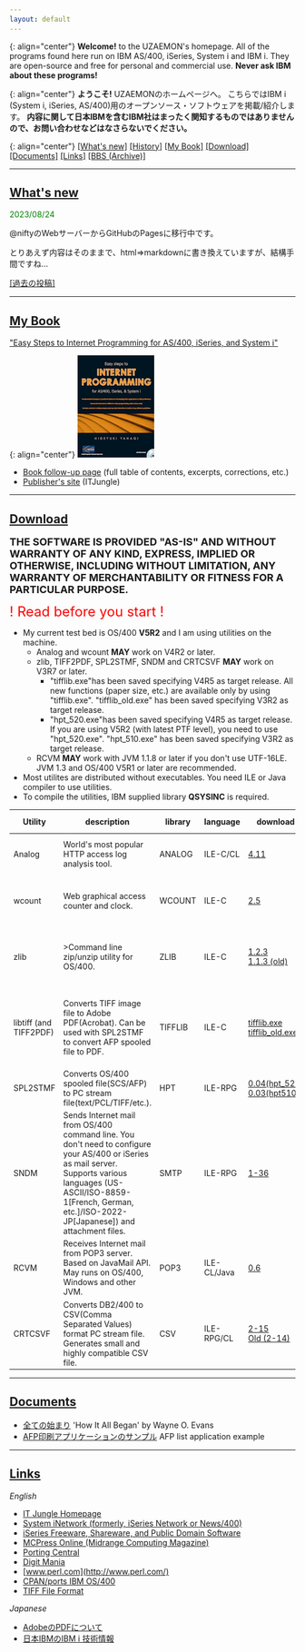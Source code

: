 ```yaml
---
layout: default
---
```


{: align="center"}
**Welcome!**
to the UZAEMON's homepage. All of the programs found here run on IBM AS/400, iSeries, System i and IBM i. They are open-source and free for personal and commercial use. **Never ask IBM about these programs!**

{: align="center"}
**ようこそ!**
UZAEMONのホームページへ。
こちらではIBM i (System i, iSeries, AS/400)用のオープンソース・ソフトウェアを掲載/紹介します。
**内容に関して日本IBMを含むIBM社はまったく関知するものではありませんので、お問い合わせなどはなさらないでください。**

{: align="center"}
[[What's new]](#whats-new) 
[[History]](history.html)
[[My Book]](#my-book) 
[[Download]](#download)
[[Documents]](#documents)
[[Links]](#links)
[[BBS (Archive)]](oldBBS/index.html)

---

## [What's new](#whats-new)  
<font color="green">2023/08/24</font>

@niftyのWebサーバーからGitHubのPagesに移行中です。

とりあえず内容はそのままで、html⇒markdownに書き換えていますが、結構手間ですね...

[[過去の投稿]](history.html)

---

## [My Book](#my-book)

[&quot;Easy Steps to Internet Programming for AS/400, iSeries, and System i&quot;](iptu/index.html)

{: align="center"}
![book cover](book.gif)

- [Book follow-up page](iptu/index.html) (full table of contents, excerpts, corrections, etc.)
- [Publisher's site](http://www.itjungle.com/) (ITJungle)

---

## [Download](#download)

**<FONT size="+1">THE SOFTWARE IS PROVIDED &quot;AS-IS&quot; AND WITHOUT WARRANTY OF ANY
KIND, EXPRESS, IMPLIED OR OTHERWISE, INCLUDING WITHOUT LIMITATION, ANY
WARRANTY OF MERCHANTABILITY OR FITNESS FOR A PARTICULAR PURPOSE.</FONT>**

<FONT color="#ff0000" size="+2">! Read before you start !</FONT>

- My current test bed is OS/400 **V5R2** and I am using utilities on the machine.
  - Analog and wcount **MAY** work on V4R2 or later.
  - zlib, TIFF2PDF, SPL2STMF, SNDM and CRTCSVF **MAY** work on V3R7 or later.
    - &quot;tifflib.exe&quot;has been saved specifying V4R5 as target release.
      All new functions (paper size, etc.) are available only by using &quot;tifflib.exe&quot;.
      &quot;tifflib_old.exe&quot; has been saved specifying V3R2 as target release.
    - &quot;hpt_520.exe&quot;has been saved specifying V4R5 as target release.
      If you are using V5R2 (with latest PTF level), you need to use &quot;hpt_520.exe&quot;.
      &quot;hpt_510.exe&quot; has been saved specifying V3R2 as target release.
  - RCVM **MAY** work with JVM 1.1.8 or later if you don't use UTF-16LE. JVM 1.3 and OS/400
    V5R1 or later are recommended.
- Most utilites are distributed without executables. You need ILE or Java
  compiler to use utilities.
- To compile the utilities, IBM supplied library **QSYSINC** is required.

|Utility|description|library|language|download|documents|link to homepage|
|-------|-----------|-------|--------|--------|---------|----------------|
|Analog|World's most popular HTTP access log analysis tool.|ANALOG|ILE-C/CL|[4.11](analog411.exe)|[install](analog_install.html) [usage](analog_usage.html) [license](analog_license.html) <br>[Perl install](perl_install.html)|[Analog: WWW logfile analysis](https://analog.readthedocs.io/en/latest/)
|wcount|Web graphical access counter and clock.|WCOUNT|ILE-C|[2.5](wcount25.exe)|[install](wcount_install.html) [usage](wcount_usage.html) [license](wcount_license.html)|[WWW Homepage Access Counter and Clock](http://www.muquit.com/muquit/software/Count/Count.html)|
|zlib|>Command line zip/unzip utility for OS/400.|ZLIB|ILE-C|[1.2.3](zlib123.exe)<br> [1.1.3 (old)](zlib.exe)|[install](zlib_usage.html) [license](zlib_license.html) [addendum](zlib_addendum.html)|[zlib Home Site](http://www.zlib.net/) [Minizip: Zip and UnZip additionnal library](http://www.winimage.com/zLibDll/minizip.html)|
|libtiff (and TIFF2PDF)|Converts TIFF image file to Adobe PDF(Acrobat). Can be used with SPL2STMF to convert AFP spooled file to PDF.|TIFFLIB|ILE-C|[tifflib.exe](tifflib.exe) [tifflib_old.exe](tifflib_old.exe)|[install](tifflib_install.html) [usage](tifflib_usage.html) [license](tifflib_license.html)|[LibTIFF - TIFF Library and Utilities](http://www.libtiff.org/) (Original TIFF2PDF.C is no longer available on the Web)|
|SPL2STMF|Converts OS/400 spooled file(SCS/AFP) to PC stream file(text/PCL/TIFF/etc.).|HPT|ILE-RPG|[0.04(hpt_520)](hpt_520.exe) [0.03(hpt510)](hpt_510.exe)|[install](hpt_install.html) [usage](hpt_usage.html) [license](hpt_license.html)|(This site)|
|SNDM|Sends Internet mail from OS/400 command line. You don't need to configure  your AS/400 or iSeries as mail server. Supports various languages (US-ASCII/ISO-8859-1[French, German, etc.]/ISO-2022-JP[Japanese]) and attachment files.|SMTP|ILE-RPG|[1-36](smtp136.exe)|[install](sndm_install.html) [usage](sndm_usage.html) [license](sndm_license.html) [Latin-1 support](iso8859.html)|(This site)|
|RCVM|Receives Internet mail from POP3 server. Based on JavaMail API. May runs on OS/400, Windows and other JVM.|POP3|ILE-CL/Java|[0.6](pop3.exe)|[install](rcvm_install.html) [usage](rcvm_usage.html) [license](rcvm_license.html)|(This site)|
|CRTCSVF|Converts DB2/400 to CSV(Comma Separated Values) format PC stream file. Generates small and highly compatible CSV file.|CSV|ILE-RPG/CL|[2-15](CSV.EXE)<br> [Old (2-14)](CSV_2-14.EXE)|[install](crtcsvf_install.html) [usage](crtcsvf_usage.html) [license](crtcsvf_license.html)|(This site)|

---

## [Documents](#documents)

- [全ての始まり](HowItAllBeganJ.html) 'How It All Began' by Wayne O. Evans
- [AFP印刷アプリケーションのサンプル](afpprt.html) AFP list application example

---

## [Links](#links)

_English_

- [IT Jungle Homepage](http://www.itjungle.com/)
- [System iNetwork (formerly, iSeries Network or News/400)](http://systeminetwork.com/">http://systeminetwork.com/)
- [iSeries Freeware, Shareware, and Public Domain Software](http://www2.systeminetwork.com/code/shareware/)
- [MCPress Online (Midrange Computing Magazine)](http://mcpressonline.com/)
- [Porting Central](http://www-03.ibm.com/servers/enable/site/porting/iseries/overview/go.html)
- [Digit Mania](http://digitmania.birdbrain.net/)
- [www.perl.com](http://www.perl.com/)
- [CPAN/ports IBM OS/400](http://www.cpan.org/ports/#os400)
- [TIFF File Format](http://www.awaresystems.be/imaging/tiff.html)

_Japanese_

- [AdobeのPDFについて](http://www.adobe.co.jp/products/acrobat/adobepdf.html)
- [日本IBMのIBM i 技術情報](https://www.ibm.com/support/pages/ibm-i-%E6%8A%80%E8%A1%93%E6%83%85%E5%A0%B1)
